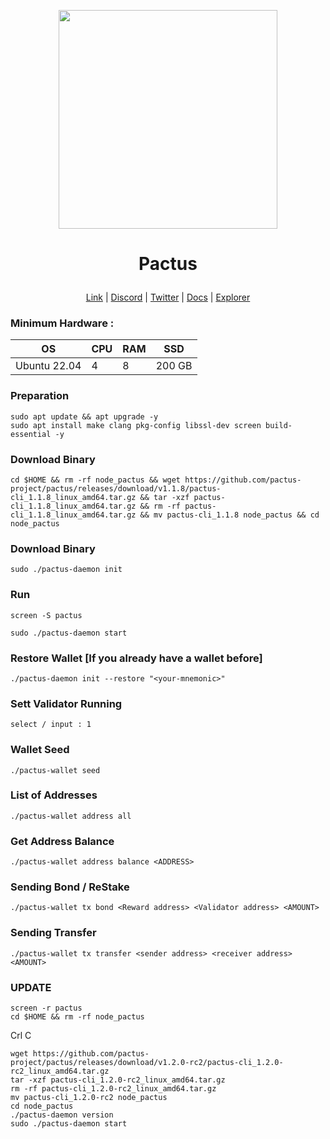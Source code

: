 <p align="center">
  <img height="350" height="350" src="https://github.com/catsmile100/Validor-Mainnet/assets/85368621/b0bac1cd-13f5-494a-ae61-9a9818f67d3a">
</p>
<h1>
<p align="center"> Pactus </p>
</h1>

<p align="center">
  <a href="https://pactus.org">Link</a> |
  <a href="https://discord.com/invite/H5vZkNnXCu">Discord</a> |
  <a href="https://twitter.com/pactuschain">Twitter</a> |
  <a href="https://pactus.org/user-guides">Docs</a> |
  <a href="https://pacscan.org">Explorer</a> 
</p>

### Minimum Hardware :
OS  | CPU     | RAM      | SSD     | 
| ------------- | ------------- | ------------- | -------- |
| Ubuntu 22.04 | 4          | 8         | 200 GB  | 

### Preparation
```
sudo apt update && apt upgrade -y
sudo apt install make clang pkg-config libssl-dev screen build-essential -y
```
### Download Binary
```
cd $HOME && rm -rf node_pactus && wget https://github.com/pactus-project/pactus/releases/download/v1.1.8/pactus-cli_1.1.8_linux_amd64.tar.gz && tar -xzf pactus-cli_1.1.8_linux_amd64.tar.gz && rm -rf pactus-cli_1.1.8_linux_amd64.tar.gz && mv pactus-cli_1.1.8 node_pactus && cd node_pactus
```

### Download Binary
```
sudo ./pactus-daemon init
```

### Run 
```
screen -S pactus
```
```
sudo ./pactus-daemon start
```

### Restore Wallet [If you already have a wallet before]
```
./pactus-daemon init --restore "<your-mnemonic>"
```

### Sett Validator Running
```
select / input : 1
```

### Wallet Seed 
```
./pactus-wallet seed
```

### List of Addresses
```
./pactus-wallet address all
```

### Get Address Balance
```
./pactus-wallet address balance <ADDRESS>
```

### Sending Bond / ReStake
```
./pactus-wallet tx bond <Reward address> <Validator address> <AMOUNT>
```

### Sending Transfer
```
./pactus-wallet tx transfer <sender address> <receiver address> <AMOUNT>
```

### UPDATE
```
screen -r pactus
cd $HOME && rm -rf node_pactus
```
Crl C
```
wget https://github.com/pactus-project/pactus/releases/download/v1.2.0-rc2/pactus-cli_1.2.0-rc2_linux_amd64.tar.gz  
tar -xzf pactus-cli_1.2.0-rc2_linux_amd64.tar.gz  
rm -rf pactus-cli_1.2.0-rc2_linux_amd64.tar.gz 
mv pactus-cli_1.2.0-rc2 node_pactus 
cd node_pactus
./pactus-daemon version
sudo ./pactus-daemon start
```
